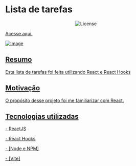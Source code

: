 <h1>Lista de tarefas</h1>

<p align="center">
  <img alt="License" src="https://img.shields.io/static/v1?label=license&message=MIT&color=49AA26&labelColor=000000">
</p>

<p><a href='https://todo-list-react-eight-zeta.vercel.app/'>Acesse aqui.</p>

![image](https://user-images.githubusercontent.com/106755788/205083825-cdcf1983-14d9-4472-9163-66b171794612.png)

<h2>Resumo</h2>
<p>Esta lista de tarefas foi feita utilizando React e React Hooks</p>

<h2>Motivação</h2>
<p>O propósito desse projeto foi me familiarizar com React.</p>

<h2>Tecnologias utilizadas</h2>
<p>- <a href='https://pt-br.reactjs.org/'>ReactJS</p>
<p>- React Hooks</p> 
<p>- <a href='https://nodejs.org/'>[Node e NPM]<p>
<p>- <a href='https://vitejs.dev/'>[Vite]</p>
